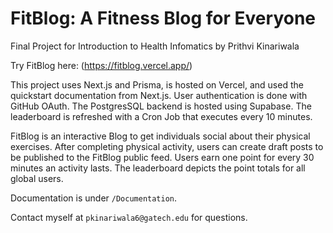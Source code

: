 # FitBlog: A Fitness Blog for Everyone
Final Project for Introduction to Health Infomatics by Prithvi Kinariwala

Try FitBlog here: (https://fitblog.vercel.app/)

This project uses Next.js and Prisma, is hosted on Vercel, and used the quickstart documentation from Next.js. User authentication is done with GitHub OAuth. The PostgresSQL backend is hosted using Supabase. The leaderboard is refreshed with a Cron Job that executes every 10 minutes.

FitBlog is an interactive Blog to get individuals social about their physical exercises. After completing physical activity, users can create draft posts to be published to the FitBlog public feed. Users earn one point for every 30 minutes an activity lasts. The leaderboard depicts the point totals for all global users.

Documentation is under `/Documentation`.

Contact myself at `pkinariwala6@gatech.edu` for questions.

